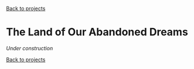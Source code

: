 [Back to projects](swanos.github.io)

# The Land of Our Abandoned Dreams

*Under construction*

[Back to projects](swanos.github.io)